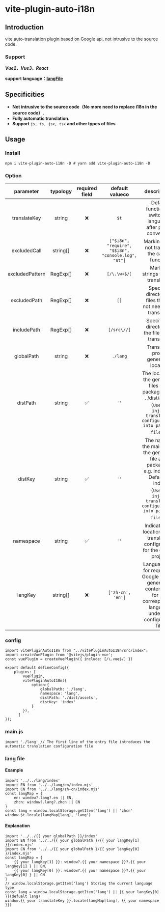 # vite-plugin-auto-i18n

## Introduction

vite auto-translation plugin based on Google api, not intrusive to the source code.

### Support

***Vue2、Vue3、React***

**support language：[langFile](./language.js)**

## Specificities

* **Not intrusive to the source code（No more need to replace i18n in the source code）.**
* **Fully automatic translation.**
* **Support**  `js, ts, jsx, tsx` **and other types of files**

## Usage

### Install

```
npm i vite-plugin-auto-i18n -D # yarn add vite-plugin-auto-i18n -D
```

### Option

|    parameter    | typology | required field |                    default valueco                    |                                                                                descriptions                                                                                |
| :-------------: | :------: | :------------: | :---------------------------------------------------: | :-------------------------------------------------------------------------------------------------------------------------------------------------------------------------: |
|  translateKey  |  string  |       ❌       |                        `$t`                        |                                                      Default function for switching languages after plugin conversion                                                      |
|  excludedCall  | string[] |       ❌       | `["$i8n", "require", "$$i8n", "console.log", "$t"]` |                                                               Marking does not translate the calling function                                                               |
| excludedPattern | RegExp[] |       ❌       |                    `[/\.\w+$/]`                    |                                                                     Marking strings without translation                                                                     |
|  excludedPath  | RegExp[] |       ❌       |                        `[]`                        |                                                       Specify a directory of files that do not need to be translated                                                       |
|   includePath   | RegExp[] |       ❌       |                     `[/src\//]`                     |                                                             Specify the directory of the files to be translated                                                             |
|   globalPath   |  string  |       ❌       |                      `./lang`                      |                                                                   Translation profile generation location                                                                   |
|    distPath    |  string  |       ✅       |                        `''`                        |             The location of the generated files after packaging e.g. . /dist/assets<br />（`Used to inject translation configurations into packaged files`）             |
|     distKey     |  string  |       ✅       |                        `''`                        | The name of the main file of the generated file after packaging, e.g. index.xxx Default is index<br />（`Used to inject translation configurations into packaged files`） |
|    namespace    |  string  |       ✅       |                        `''`                        |                                               Indicates the location of the translation configuration for the current project                                               |
|     langKey     | string[] |       ❌       |                  `['zh-cn', 'en']`                  |                       Language key for requesting Google api and generating content files for the corresponding language under the configuration file                       |

### config

```
import vitePluginAutoI18n from "../vitePluginAutoI18n/src/index";
import createVuePlugin from '@vitejs/plugin-vue';
const vuePlugin = createVuePlugin({ include: [/\.vue$/] })

export default defineConfig({
    plugins: [
        vuePlugin,
        vitePluginAutoI18n({
            option:{
                globalPath: './lang',
                namespace: 'lang',
                distPath: './dist/assets',
                distKey: 'index'
            }
        }),
      ]
});
```

### main.js

```
import './lang' // The first line of the entry file introduces the automatic translation configuration file
```

### lang file

#### Example

```
import '../../lang/index'
import EN from '../../lang/en/index.mjs'
import CN from '../../lang/zh-cn/index.mjs'
const langMap = {
    en: window?.lang?.en || EN,
    zhcn: window?.lang?.zhcn || CN
}
const lang = window.localStorage.getItem('lang') || 'zhcn'
window.$t.locale(langMap[lang], 'lang')
```

#### Explanation

```
import '../../{{ your globalPath }}/index'
import EN from '../../{{ your globalPath }/{{ your langKey[1] }}/index.mjs'
import CN from '../../{{ your globalPath }/{{ your langKey[0] }/index.mjs'
const langMap = {
    {{ your langKey[1] }}: window?.{{ your namespace }}?.{{ your langKey[1] } || EN,
    {{ your langKey[0] }}: window?.{{ your namespace }}?.{{ your langKey[0] } || CN
}
// window.localStorage.getItem('lang') Storing the current language type
const lang = window.localStorage.getItem('lang') || {{ your langKey[0] }}(defualt lang)
window.{{ your translateKey }}.locale(langMap[lang], {{ your namespace }})
```
